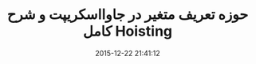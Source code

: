 ---
layout: post
title: "حوزه تعریف متغیر در جاوااسکریپت و شرح کامل Hoisting"
date: 2015-12-22 21:41:12
section: article
tags: js
link: "http://www.majidonline.com/article/%D8%AD%D9%88%D8%B2%D9%87_%D8%AA%D8%B9%D8%B1%DB%8C%D9%81_%D9%85%D8%AA%D8%BA%DB%8C%D8%B1_%D8%AF%D8%B1_%D8%AC%D8%A7%D9%88%D8%A7%D8%A7%D8%B3%DA%A9%D8%B1%DB%8C%D9%BE%D8%AA_%D9%88_%D8%B4%D8%B1%D8%AD_%DA%A9%D8%A7%D9%85%D9%84_Hoisting.html"
user: "نوید کاشانی"
user_link: "http://navid.kashani.ir/"
---